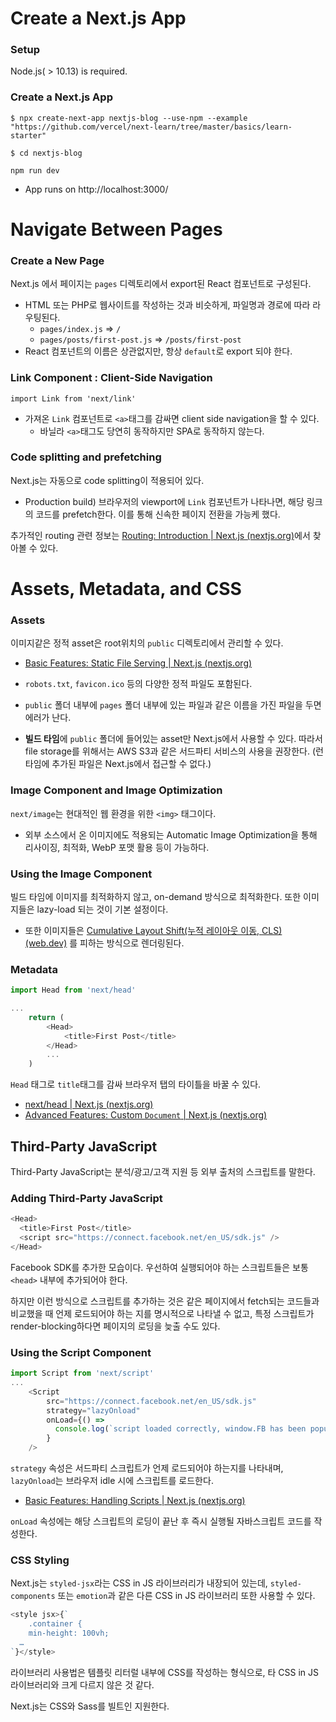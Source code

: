 # Create a Next.js App

### Setup

Node.js( > 10.13) is required.



### Create a Next.js App

`$ npx create-next-app nextjs-blog --use-npm --example "https://github.com/vercel/next-learn/tree/master/basics/learn-starter"`

`$ cd nextjs-blog`

`npm run dev`

- App runs on http://localhost:3000/



# Navigate Between Pages

### Create a New Page

Next.js 에서 페이지는 `pages` 디렉토리에서 export된 React 컴포넌트로 구성된다.

- HTML 또는 PHP로 웹사이트를 작성하는 것과 비슷하게, 파일명과 경로에 따라 라우팅된다.
  - `pages/index.js` => `/`
  - `pages/posts/first-post.js` => `/posts/first-post`
- React 컴포넌트의 이름은 상관없지만, 항상 `default`로 export 되야 한다.



### Link Component : Client-Side Navigation

`import Link from 'next/link'`

- 가져온 `Link` 컴포넌트로 `<a>`태그를 감싸면 client side navigation을 할 수 있다.
  - 바닐라 `<a>`태그도 당연히 동작하지만 SPA로 동작하지 않는다.




### Code splitting and prefetching

Next.js는 자동으로 code splitting이 적용되어 있다.

- Production build) 브라우저의 viewport에 `Link` 컴포넌트가 나타나면, 해당 링크의 코드를 prefetch한다. 이를 통해 신속한 페이지 전환을 가능케 했다.

추가적인 routing 관련 정보는 [Routing: Introduction | Next.js (nextjs.org)](https://nextjs.org/docs/routing/introduction)에서 찾아볼 수 있다.



# Assets, Metadata, and CSS

### Assets

이미지같은 정적 asset은 root위치의 `public` 디렉토리에서 관리할 수 있다. 

- [Basic Features: Static File Serving | Next.js (nextjs.org)](https://nextjs.org/docs/basic-features/static-file-serving)

- `robots.txt`, `favicon.ico` 등의 다양한 정적 파일도 포함된다.
- `public` 폴더 내부에 `pages` 폴더 내부에 있는 파일과 같은 이름을 가진 파일을 두면 에러가 난다.
- **빌드 타임**에 `public` 폴더에 들어있는 asset만 Next.js에서 사용할 수 있다. 따라서 file storage를 위해서는 AWS S3과 같은 서드파티 서비스의 사용을 권장한다. (런타임에 추가된 파일은 Next.js에서 접근할 수 없다.)



### Image Component and Image Optimization

`next/image`는 현대적인 웹 환경을 위한 `<img>` 태그이다.

- 외부 소스에서 온 이미지에도 적용되는 Automatic Image Optimization을 통해 리사이징, 최적화, WebP 포맷 활용 등이 가능하다.



### Using the Image Component

빌드 타임에 이미지를 최적화하지 않고, on-demand 방식으로 최적화한다. 또한 이미지들은 lazy-load 되는 것이 기본 설정이다.

- 또한 이미지들은 [Cumulative Layout Shift(누적 레이아웃 이동, CLS) (web.dev)](https://web.dev/cls/) 를 피하는 방식으로 렌더링된다.



### Metadata

```js
import Head from 'next/head'

...
	return (
    	<Head>
        	<title>First Post</title>
      	</Head>
        ...
    )
```

`Head` 태그로 `title`태그를 감싸 브라우저 탭의 타이틀을 바꿀 수 있다.

- [next/head | Next.js (nextjs.org)](https://nextjs.org/docs/api-reference/next/head) 
- [Advanced Features: Custom `Document` | Next.js (nextjs.org)](https://nextjs.org/docs/advanced-features/custom-document)



## Third-Party JavaScript

Third-Party JavaScript는 분석/광고/고객 지원 등 외부 출처의 스크립트를 말한다.



### Adding Third-Party JavaScript

```js
<Head>
  <title>First Post</title>
  <script src="https://connect.facebook.net/en_US/sdk.js" />
</Head>
```

Facebook SDK를 추가한 모습이다. 우선하여 실행되어야 하는 스크립트들은 보통 `<head>` 내부에 추가되어야 한다.

하지만 이런 방식으로 스크립트를 추가하는 것은 같은 페이지에서 fetch되는 코드들과 비교했을 때 언제 로드되어야 하는 지를 명시적으로 나타낼 수 없고, 특정 스크립트가 render-blocking하다면 페이지의 로딩을 늦출 수도 있다.



### Using the Script Component

```js
import Script from 'next/script'
...
    <Script
        src="https://connect.facebook.net/en_US/sdk.js"
        strategy="lazyOnload"
        onLoad={() =>
          console.log(`script loaded correctly, window.FB has been populated`)
        }
	/>
```

`strategy` 속성은 서드파티 스크립트가 언제 로드되어야 하는지를 나타내며, `lazyOnload`는 브라우저 idle 시에 스크립트를 로드한다.

- [Basic Features: Handling Scripts | Next.js (nextjs.org)](https://nextjs.org/docs/basic-features/script)

`onLoad` 속성에는 해당 스크립트의 로딩이 끝난 후 즉시 실행될 자바스크립트 코드를 작성한다.



### CSS Styling

Next.js는 `styled-jsx`라는 CSS in JS 라이브러리가 내장되어 있는데, `styled-components` 또는 `emotion`과 같은 다른 CSS in JS 라이브러리 또한 사용할 수 있다.

```js
<style jsx>{`
	.container {
	min-height: 100vh;
  …
`}</style>
```

라이브러리 사용법은 템플릿 리터럴 내부에 CSS를 작성하는 형식으로, 타 CSS in JS 라이브러리와 크게 다르지 않은 것 같다. 





Next.js는 CSS와 Sass를 빌트인 지원한다. 
